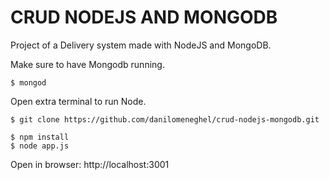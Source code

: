 # CRUD NODEJS AND MONGODB

Project of a Delivery system made with NodeJS and MongoDB.

Make sure to have Mongodb running. 

```
$ mongod
```

Open extra terminal to run Node.

```
$ git clone https://github.com/danilomeneghel/crud-nodejs-mongodb.git

$ npm install
$ node app.js
```
Open in browser:
http://localhost:3001
